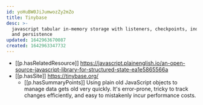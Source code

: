 ```yaml
---
id: yoHuBW0JiJumwozZy2mZo
title: Tinybase
desc: >-
  javascript tabular in-memory storage with listeners, checkpoints, indexing,
  and persistence
updated: 1642963670087
created: 1642963347732
---
```




- [[p.hasRelatedResource]] https://javascript.plainenglish.io/an-open-source-javascript-library-for-structured-state-ea1e5865566a
- [[p.hasSite]] https://tinybase.org/
  - [[p.hasSummaryPoints]] Using plain old JavaScript objects to manage data gets old very quickly. It's error-prone, tricky to track changes efficiently, and easy to mistakenly incur performance costs.
